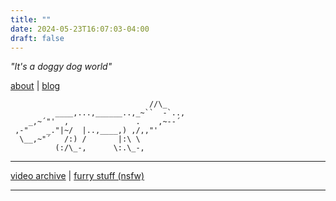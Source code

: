 ```yaml
---
title: ""
date: 2024-05-23T16:07:03-04:00
draft: false
---
```

_"It's a doggy dog world"_  

[about](about/) |
[blog](tags/blog/) 

```
                               //\_     
          ____,...,______..,_~``  -`.., 
    _,~´"'  ,               .    ,~--´  
 ,-"    _."|~/  |..,____,) ,/,,"'       
  \__,~"´   /:) /       |:\ \           
          (:/\_-,      \:.\_-,  
```
----------------
[video archive](archive/) |
[furry stuff (nsfw)](furry/) 

----------------
 
